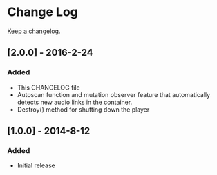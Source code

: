 # Change Log
[Keep a changelog](http://keepachangelog.com/).

## [2.0.0] - 2016-2-24
### Added
- This CHANGELOG file
- Autoscan function and mutation observer feature that automatically detects new audio links in the container.
- Destroy() method for shutting down the player

## [1.0.0] - 2014-8-12
### Added
- Initial release
